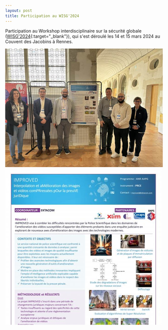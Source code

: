 ```yaml
---
layout: post
title: Participation au WISG'2024
---
```


Participation au Workshop interdisciplinaire sur la sécurité globale ([WISG'2024](https://wisg.fr/){:target="_blank"}), qui s'est déroulé les 14 et 15 mars 2024 au Couvent des Jacobins à Rennes.

<div class="image-row">
  <div class="image-column">
    <a href="/public/wisg.jpg" target="_blank">
      <img src="/public/wisg.jpg" alt="Cliquez pour voir le poster en plein écran">
    </a>
  </div>

  <div class="image-column">
    <a href="/public/poster_wisg24.jpg" target="_blank">
      <img src="/public/poster_wisg24_thumbnail.jpg" alt="Cliquez pour voir le poster en plein écran">
    </a>
  </div>
</div>